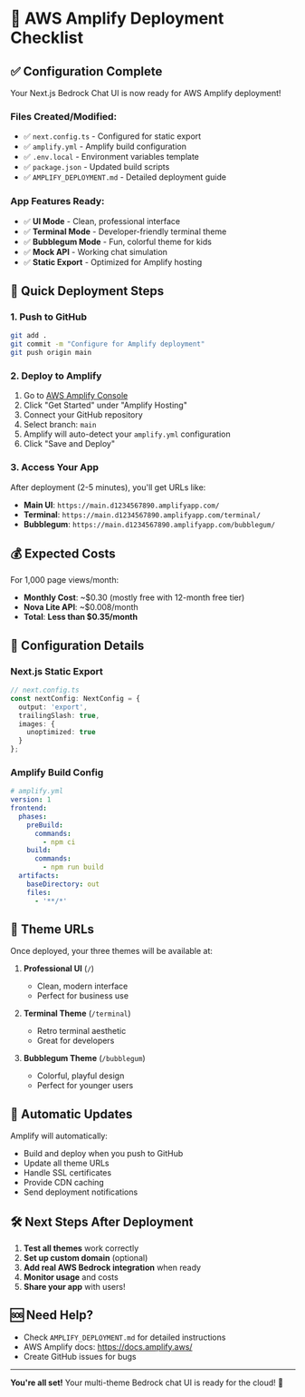 # 🚀 AWS Amplify Deployment Checklist

## ✅ Configuration Complete

Your Next.js Bedrock Chat UI is now ready for AWS Amplify deployment!

### Files Created/Modified:
- ✅ `next.config.ts` - Configured for static export
- ✅ `amplify.yml` - Amplify build configuration
- ✅ `.env.local` - Environment variables template
- ✅ `package.json` - Updated build scripts
- ✅ `AMPLIFY_DEPLOYMENT.md` - Detailed deployment guide

### App Features Ready:
- ✅ **UI Mode** - Clean, professional interface
- ✅ **Terminal Mode** - Developer-friendly terminal theme  
- ✅ **Bubblegum Mode** - Fun, colorful theme for kids
- ✅ **Mock API** - Working chat simulation
- ✅ **Static Export** - Optimized for Amplify hosting

## 🎯 Quick Deployment Steps

### 1. Push to GitHub
```bash
git add .
git commit -m "Configure for Amplify deployment"
git push origin main
```

### 2. Deploy to Amplify
1. Go to [AWS Amplify Console](https://console.aws.amazon.com/amplify/)
2. Click "Get Started" under "Amplify Hosting"
3. Connect your GitHub repository
4. Select branch: `main`
5. Amplify will auto-detect your `amplify.yml` configuration
6. Click "Save and Deploy"

### 3. Access Your App
After deployment (2-5 minutes), you'll get URLs like:
- **Main UI**: `https://main.d1234567890.amplifyapp.com/`
- **Terminal**: `https://main.d1234567890.amplifyapp.com/terminal/`
- **Bubblegum**: `https://main.d1234567890.amplifyapp.com/bubblegum/`

## 💰 Expected Costs

For 1,000 page views/month:
- **Monthly Cost**: ~$0.30 (mostly free with 12-month free tier)
- **Nova Lite API**: ~$0.008/month
- **Total**: **Less than $0.35/month**

## 🔧 Configuration Details

### Next.js Static Export
```typescript
// next.config.ts
const nextConfig: NextConfig = {
  output: 'export',
  trailingSlash: true,
  images: {
    unoptimized: true
  }
};
```

### Amplify Build Config
```yaml
# amplify.yml
version: 1
frontend:
  phases:
    preBuild:
      commands:
        - npm ci
    build:
      commands:
        - npm run build
  artifacts:
    baseDirectory: out
    files:
      - '**/*'
```

## 🎨 Theme URLs

Once deployed, your three themes will be available at:

1. **Professional UI** (`/`)
   - Clean, modern interface
   - Perfect for business use

2. **Terminal Theme** (`/terminal`)
   - Retro terminal aesthetic
   - Great for developers

3. **Bubblegum Theme** (`/bubblegum`)
   - Colorful, playful design
   - Perfect for younger users

## 🔄 Automatic Updates

Amplify will automatically:
- Build and deploy when you push to GitHub
- Update all theme URLs
- Handle SSL certificates
- Provide CDN caching
- Send deployment notifications

## 🛠 Next Steps After Deployment

1. **Test all themes** work correctly
2. **Set up custom domain** (optional)
3. **Add real AWS Bedrock integration** when ready
4. **Monitor usage** and costs
5. **Share your app** with users!

## 🆘 Need Help?

- Check `AMPLIFY_DEPLOYMENT.md` for detailed instructions
- AWS Amplify docs: https://docs.amplify.aws/
- Create GitHub issues for bugs

---

**You're all set!** Your multi-theme Bedrock chat UI is ready for the cloud! 🌟